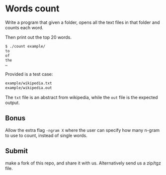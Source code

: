 # Words count

Write a program that given a folder, opens all the text files in that folder and counts each word.

Then print out the top 20 words.

```sh
$ ./count example/
to
of
the
…
```

Provided is a test case:

```sh
example/wikipedia.txt
example/wikipedia.out
```

The `txt` file is an abstract from wikipedia, while the `out` file is the expected output.

## Bonus

Allow the extra flag `-ngram X` where the user can specify how many n-gram to use to count, instead of single words.

## Submit

make a fork of this repo, and share it with us. Alternatively send us a zip/tgz file.
